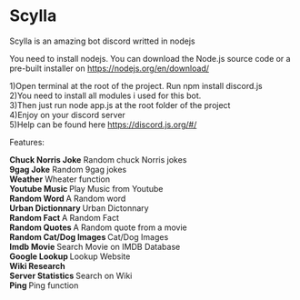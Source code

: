 # Scylla
Scylla is an amazing bot discord writted in nodejs

You need to install nodejs.
You can download the Node.js source code or a pre-built installer on https://nodejs.org/en/download/

1)Open terminal at the root of the project. Run npm install discord.js</br>
2)You need to install all modules i used for this bot.</br>
3)Then just run node app.js at the root folder of the project</br>
4)Enjoy on your discord server</br>
5)Help can be found here https://discord.js.org/#/</br>


Features:

<b>Chuck Norris Joke</b> Random chuck Norris jokes </br>
<b>9gag Joke</b> Random 9gag jokes</br>
<b>Weather</b> Wheater function</br>
<b>Youtube Music </b> Play Music from Youtube</br>
<b>Random Word </b>  A Random word </br>
<b>Urban Dictionnary </b> Urban Dictonnary </br>
<b>Random Fact </b> A Random Fact </br>
<b>Random Quotes </b> A Random quote from a movie</br>
<b>Random Cat/Dog Images </b> Cat/Dog Images </br>
<b>Imdb Movie </b> Search Movie on IMDB Database </br>
<b>Google Lookup </b> Lookup Website </br>
<b>Wiki Research </b> </br>
<b>Server Statistics </b> Search on Wiki  </br>
<b>Ping </b> Ping function </br>




